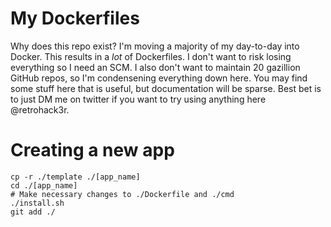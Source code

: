 My Dockerfiles
==============

Why does this repo exist? I'm moving a majority of my day-to-day into Docker. This results in a _lot_ of Dockerfiles. I don't want to risk losing everything so I need an SCM. I also don't want to maintain 20 gazillion GitHub repos, so I'm condensening everything down here. You may find some stuff here that is useful, but documentation will be sparse. Best bet is to just DM me on twitter if you want to try using anything here @retrohack3r.

# Creating a new app

```
cp -r ./template ./[app_name]
cd ./[app_name]
# Make necessary changes to ./Dockerfile and ./cmd
./install.sh
git add ./
```

